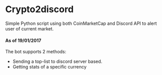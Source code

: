 # Crypto2discord

Simple Python script using both CoinMarketCap and Discord API to alert user of current market.

#### As of 19/01/2017

The bot supports 2 methods: 
- Sending a top-list to discord server based.
- Getting stats of a specific currency
